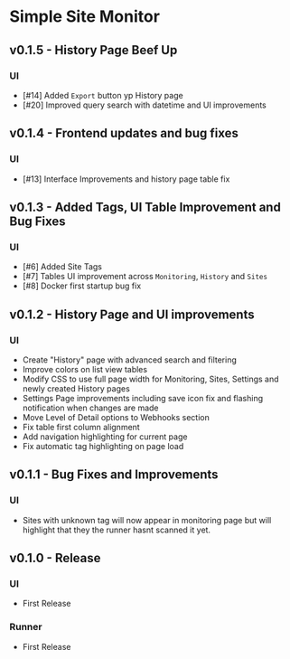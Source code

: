 # Simple Site Monitor

## v0.1.5 - History Page Beef Up
### UI
- [#14] Added `Export` button yp History page
- [#20] Improved query search with datetime and UI improvements


## v0.1.4 - Frontend updates and bug fixes
### UI
- [#13] Interface Improvements and history page table fix


## v0.1.3 - Added Tags, UI Table Improvement and Bug Fixes
### UI
- [#6] Added Site Tags
- [#7] Tables UI improvement across `Monitoring`, `History` and `Sites`
- [#8] Docker first startup bug fix


## v0.1.2 - History Page and UI improvements
### UI
- Create "History" page with advanced search and filtering
- Improve colors on list view tables
- Modify CSS to use full page width for Monitoring, Sites, Settings and newly created History pages
- Settings Page improvements including save icon fix and flashing notification when changes are made
- Move Level of Detail options to Webhooks section
- Fix table first column alignment
- Add navigation highlighting for current page
- Fix automatic tag highlighting on page load


## v0.1.1 - Bug Fixes and Improvements
### UI
- Sites with unknown tag will now appear in monitoring page but will highlight that they the runner hasnt scanned it yet.


## v0.1.0 - Release
### UI
- First Release

### Runner
- First Release